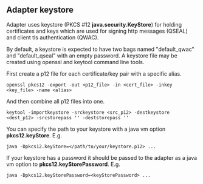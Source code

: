 ## Adapter keystore
Adapter uses keystore (PKCS #12 **java.security.KeyStore**) for holding certificates and keys which are used for signing http messages (QSEAL) and client tls authentication (QWAC).

By default, a keystore is expected to have two bags named "default_qwac" and "default_qseal" with an empty password.
A keystore file may be created using openssl and keytool command line tools.

First create a p12 file for each certificate/key pair with a specific alias.
```commandline
openssl pkcs12 -export -out <p12_file> -in <cert_file> -inkey <key_file> -name <alias>
```
And then combine all p12 files into one.
```commandline
keytool -importkeystore -srckeystore <src_p12> -destkeystore <dest_p12> -srcstorepass '' -deststorepass ''
```
You can specify the path to your keystore with a java vm option **pkcs12.keyStore**. E.g.
```commandline
java -Dpkcs12.keyStore=</path/to/your/keystore.p12> ...
```
If your keystore has a password it should be passed to the adapter as a java vm option to **pkcs12.keyStorePassword**. E.g.
```commandline
java -Dpkcs12.keyStorePassword=<keyStorePassword> ...
````

